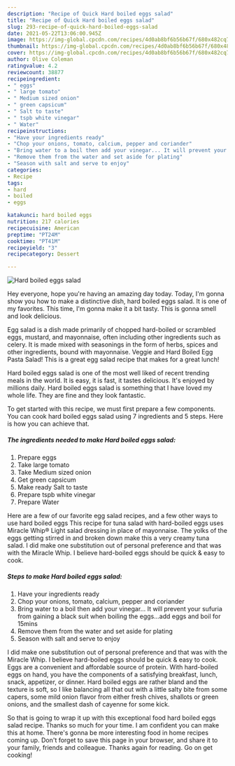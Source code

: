 ```yaml
---
description: "Recipe of Quick Hard boiled eggs salad"
title: "Recipe of Quick Hard boiled eggs salad"
slug: 293-recipe-of-quick-hard-boiled-eggs-salad
date: 2021-05-22T13:06:00.945Z
image: https://img-global.cpcdn.com/recipes/4d0ab8bf6b56b67f/680x482cq70/hard-boiled-eggs-salad-recipe-main-photo.jpg
thumbnail: https://img-global.cpcdn.com/recipes/4d0ab8bf6b56b67f/680x482cq70/hard-boiled-eggs-salad-recipe-main-photo.jpg
cover: https://img-global.cpcdn.com/recipes/4d0ab8bf6b56b67f/680x482cq70/hard-boiled-eggs-salad-recipe-main-photo.jpg
author: Olive Coleman
ratingvalue: 4.2
reviewcount: 38877
recipeingredient:
- " eggs"
- " large tomato"
- " Medium sized onion"
- " green capsicum"
- " Salt to taste"
- " tspb white vinegar"
- " Water"
recipeinstructions:
- "Have your ingredients ready"
- "Chop your onions, tomato, calcium, pepper and coriander"
- "Bring water to a boil then add your vinegar... It will prevent your sufuria from gaining a black suit when boiling the eggs...add eggs and boil for 15mins"
- "Remove them from the water and set aside for plating"
- "Season with salt and serve to enjoy"
categories:
- Recipe
tags:
- hard
- boiled
- eggs

katakunci: hard boiled eggs 
nutrition: 217 calories
recipecuisine: American
preptime: "PT24M"
cooktime: "PT41M"
recipeyield: "3"
recipecategory: Dessert

---
```



![Hard boiled eggs salad](https://img-global.cpcdn.com/recipes/4d0ab8bf6b56b67f/680x482cq70/hard-boiled-eggs-salad-recipe-main-photo.jpg)

Hey everyone, hope you're having an amazing day today. Today, I'm gonna show you how to make a distinctive dish, hard boiled eggs salad. It is one of my favorites. This time, I'm gonna make it a bit tasty. This is gonna smell and look delicious.

Egg salad is a dish made primarily of chopped hard-boiled or scrambled eggs, mustard, and mayonnaise, often including other ingredients such as celery. It is made mixed with seasonings in the form of herbs, spices and other ingredients, bound with mayonnaise. Veggie and Hard Boiled Egg Pasta Salad! This is a great egg salad recipe that makes for a great lunch!

Hard boiled eggs salad is one of the most well liked of recent trending meals in the world. It is easy, it is fast, it tastes delicious. It's enjoyed by millions daily. Hard boiled eggs salad is something that I have loved my whole life. They are fine and they look fantastic.


To get started with this recipe, we must first prepare a few components. You can cook hard boiled eggs salad using 7 ingredients and 5 steps. Here is how you can achieve that.

<!--inarticleads1-->

##### The ingredients needed to make Hard boiled eggs salad:

1. Prepare  eggs
1. Take  large tomato
1. Take  Medium sized onion
1. Get  green capsicum
1. Make ready  Salt to taste
1. Prepare  tspb white vinegar
1. Prepare  Water


Here are a few of our favorite egg salad recipes, and a few other ways to use hard boiled eggs This recipe for tuna salad with hard-boiled eggs uses Miracle Whip® Light salad dressing in place of mayonnaise. The yolks of the eggs getting stirred in and broken down make this a very creamy tuna salad. I did make one substitution out of personal preference and that was with the Miracle Whip. I believe hard-boiled eggs should be quick &amp; easy to cook. 

<!--inarticleads2-->

##### Steps to make Hard boiled eggs salad:

1. Have your ingredients ready
1. Chop your onions, tomato, calcium, pepper and coriander
1. Bring water to a boil then add your vinegar... It will prevent your sufuria from gaining a black suit when boiling the eggs...add eggs and boil for 15mins
1. Remove them from the water and set aside for plating
1. Season with salt and serve to enjoy


I did make one substitution out of personal preference and that was with the Miracle Whip. I believe hard-boiled eggs should be quick &amp; easy to cook. Eggs are a convenient and affordable source of protein. With hard-boiled eggs on hand, you have the components of a satisfying breakfast, lunch, snack, appetizer, or dinner. Hard boiled eggs are rather bland and the texture is soft, so I like balancing all that out with a little salty bite from some capers, some mild onion flavor from either fresh chives, shallots or green onions, and the smallest dash of cayenne for some kick. 

So that is going to wrap it up with this exceptional food hard boiled eggs salad recipe. Thanks so much for your time. I am confident you can make this at home. There's gonna be more interesting food in home recipes coming up. Don't forget to save this page in your browser, and share it to your family, friends and colleague. Thanks again for reading. Go on get cooking!
